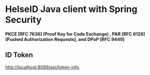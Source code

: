 # HelseID Java client with Spring Security 
#### PKCE [RFC 7636] (Proof Key for Code Exchange) , PAR [RFC 9126] (Pushed Authorization Requests), and DPoP [RFC 9449]

## ID Token
[http://localhost:8089/api/token-info](http://localhost:8089/api/token-info)

